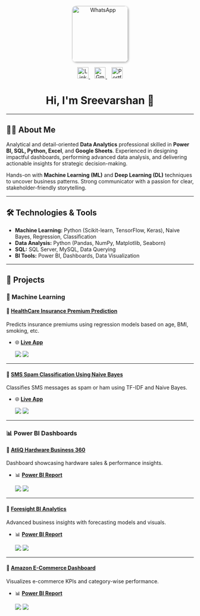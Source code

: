 

<p align="center">
  <a href="https://wa.me/your-whatsapp-number" target="_blank">
    <img src="https://github.com/user-attachments/assets/198cb09b-595b-4e9c-98c5-e6265434c392" 
         alt="WhatsApp" 
         title="Click to chat on WhatsApp" 
         width="150" 
         style="border-radius: 10px; box-shadow: 2px 2px 5px rgba(0,0,0,0.3);" />
  </a>
</p>

<p align="center">
  <a href="https://www.linkedin.com/in/sreevarshan/" target="_blank">
    <img src="https://github.com/user-attachments/assets/39275837-813c-449f-8e57-b07d4d960102" alt="LinkedIn" width="30" />
  </a>&nbsp;&nbsp;
  <a href="https://mail.google.com/mail/?view=cm&fs=1&to=itssreevarshan@gmail.com" target="_blank">
    <img src="https://github.com/user-attachments/assets/4dbcff72-493f-4f53-8455-bb5f92aedbbb" alt="Gmail" width="30" />
  </a>&nbsp;&nbsp;
  <a href="https://codebasics.io/portfolio/Sreevarshan-Sivaganam" target="_blank">
    <img src="https://github.com/user-attachments/assets/fbcd53d6-bec9-491d-821b-c70008275dcf" alt="Portfolio" width="30" />
  </a>
</p>

<h1 align="center">Hi, I'm Sreevarshan 👋</h1>

---

## 🧑‍💼 About Me

Analytical and detail-oriented **Data Analytics** professional skilled in **Power BI, SQL, Python, Excel**, and **Google Sheets**. Experienced in designing impactful dashboards, performing advanced data analysis, and delivering actionable insights for strategic decision-making.

Hands-on with **Machine Learning (ML)** and **Deep Learning (DL)** techniques to uncover business patterns. Strong communicator with a passion for clear, stakeholder-friendly storytelling.

---

## 🛠️ Technologies & Tools

- **Machine Learning:** Python (Scikit-learn, TensorFlow, Keras), Naive Bayes, Regression, Classification  
- **Data Analysis:** Python (Pandas, NumPy, Matplotlib, Seaborn)  
- **SQL:** SQL Server, MySQL, Data Querying  
- **BI Tools:** Power BI, Dashboards, Data Visualization  

---

## 📂 Projects

### 🔬 Machine Learning

#### 📌 [HealthCare Insurance Premium Prediction](https://github.com/Sreevarshan-fin/HealthCare-Insurance-Premium-Prediction)  
Predicts insurance premiums using regression models based on age, BMI, smoking, etc.

- 🌐 [**Live App**](https://ml-healthcare-premium-prediction-7qrpw78zqct4zhdm7u8v2d.streamlit.app/)
  
  <img src="https://img.shields.io/badge/GitHub-Project-181717?style=for-the-badge&logo=github&logoColor=white"/>
  <img src="https://img.shields.io/badge/Streamlit-Deployed-FF4B4B?style=for-the-badge&logo=streamlit&logoColor=white"/>

---

#### 📌 [SMS Spam Classification Using Naive Bayes](https://github.com/Sreevarshan-fin/SMS-Spam-Classification-Using-Naive-Bayes)  
Classifies SMS messages as spam or ham using TF-IDF and Naive Bayes.

- 🌐 [**Live App**](https://sms-spam-classification-using-naive-bayes-sjwvf85xws5rdvz86bz3.streamlit.app/)

  <img src="https://img.shields.io/badge/GitHub-Project-181717?style=for-the-badge&logo=github&logoColor=white"/>
  <img src="https://img.shields.io/badge/Streamlit-Deployed-FF4B4B?style=for-the-badge&logo=streamlit&logoColor=white"/>

---

### 📊 Power BI Dashboards

#### 📌 [AtliQ Hardware Business 360](https://github.com/Sreevarshan-fin/AtliQ-Hardware-Business-360)  
Dashboard showcasing hardware sales & performance insights.

- 📊 [**Power BI Report**](https://app.powerbi.com/view?r=eyJrIjoiZmI3MDQwMjktZTA3Zi00ZmM3LWIyNzQtZmEzZmNhMjBiM2U1IiwidCI6ImM2ZTU0OWIzLTVmNDUtNDAzMi1hYWU5LWQ0MjQ0ZGM1YjJjNCJ9)

  <img src="https://img.shields.io/badge/Power%20BI-Dashboard-F2C811?style=for-the-badge&logo=powerbi&logoColor=black"/>
  <img src="https://img.shields.io/badge/GitHub-Project-181717?style=for-the-badge&logo=github&logoColor=white"/>

---

#### 📌 [Foresight BI Analytics](https://github.com/Sreevarshan-fin/Foresight-BI-Analytics)  
Advanced business insights with forecasting models and visuals.

- 📊 [**Power BI Report**](https://app.powerbi.com/view?r=eyJrIjoiYmYwZmY2MDctYzkwZi00ZWZmLWJiZjItNDA0NzY0YjdhNWY4IiwidCI6ImM2ZTU0OWIzLTVmNDUtNDAzMi1hYWU5LWQ0MjQ0ZGM1YjJjNCJ9)

  <img src="https://img.shields.io/badge/Power%20BI-Dashboard-F2C811?style=for-the-badge&logo=powerbi&logoColor=black"/>
  <img src="https://img.shields.io/badge/GitHub-Project-181717?style=for-the-badge&logo=github&logoColor=white"/>

---

#### 📌 [Amazon E-Commerce Dashboard](https://github.com/Sreevarshan-fin/SQL-Project---Amazon-E-Commerce)  
Visualizes e-commerce KPIs and category-wise performance.

- 📊 [**Power BI Report**](https://app.powerbi.com/view?r=eyJrIjoiODNjNjllNmUtOTg3My00NDU4LWFjOGMtNjQ1NmVjZGI3MWNmIiwidCI6ImM2ZTU0OWIzLTVmNDUtNDAzMi1hYWU5LWQ0MjQ0ZGM1YjJjNCJ9)

  <img src="https://img.shields.io/badge/Power%20BI-Dashboard-F2C811?style=for-the-badge&logo=powerbi&logoColor=black"/>
  <img src="https://img.shields.io/badge/GitHub-Project-181717?style=for-the-badge&logo=github&logoColor=white"/>
